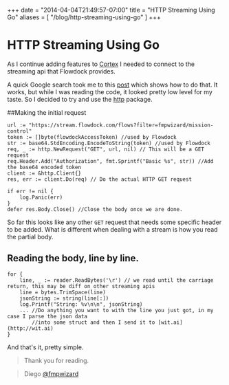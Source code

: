 +++
date = "2014-04-04T21:49:57-07:00"
title = "HTTP Streaming Using Go"
aliases = [
	"/blog/http-streaming-using-go"
]
+++

[title=]: /
[category: go]: /
[date: 2014/04/04]: /
[tags: { go, golang, cortex, http, streaming}]: /

# HTTP Streaming Using Go

As I continue adding features to [Cortex](https://github.com/fmpwizard/go-cortex) I needed to connect to the streaming api that Flowdock provides.

A quick Google search took me to this [post](http://dmathieu.com/articles/development/golang-streaming/) which shows how to do that. It works, but while I was reading the code, it looked pretty low level for my taste. So I decided to try and use the [http](http://golang.org/pkg/net/http/) package.

##Making the initial request


    url := "https://stream.flowdock.com/flows?filter=fmpwizard/mission-control"
    token := []byte(flowdockAccessToken) //used by Flowdock
    str := base64.StdEncoding.EncodeToString(token) //used by Flowdock
    req, _ := http.NewRequest("GET", url, nil) // This will be a GET request
    req.Header.Add("Authorization", fmt.Sprintf("Basic %s", str)) //Add the base64 encoded token
    client := &http.Client{}
    res, err := client.Do(req) // Do the actual HTTP GET request

    if err != nil {
        log.Panic(err)
    }
	defer res.Body.Close() //Close the body once we are done.

So far this looks like any other `GET` request that needs some specific header to be added. What is different when dealing with a stream is how you read the partial body.

## Reading the body, line by line.

    for {
		line, _ := reader.ReadBytes('\r') // we read until the carriage return, this may be diff on other streaming apis
		line = bytes.TrimSpace(line)
		jsonString := string(line[:])
		log.Printf("String: %v\n\n", jsonString)
		... //Do anything you want to with the line you just got, in my case I parse the json data
		    //into some struct and then I send it to [wit.ai](http://wit.ai)
	}


And that's it, pretty simple.


>Thank you for reading.

>Diego [@fmpwizard](https://twitter.com/fmpwizard)
